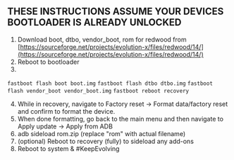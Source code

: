 ## THESE INSTRUCTIONS ASSUME YOUR DEVICES BOOTLOADER IS ALREADY UNLOCKED

1. Download boot, dtbo, vendor_boot, rom for redwood from [https://sourceforge.net/projects/evolution-x/files/redwood/14/](https://sourceforge.net/projects/evolution-x/files/redwood/14/)
2. Reboot to bootloader
3.
```fastboot flash boot boot.img```
```fastboot flash dtbo dtbo.img```
```fastboot flash vendor_boot vendor_boot.img```
```fastboot reboot recovery```

4. While in recovery, navigate to Factory reset -> Format data/factory reset and confirm to format the device.
5. When done formatting, go back to the main menu and then navigate to Apply update -> Apply from ADB
6. adb sideload rom.zip (replace "rom" with actual filename)
7. (optional) Reboot to recovery (fully) to sideload any add-ons
8. Reboot to system & #KeepEvolving
